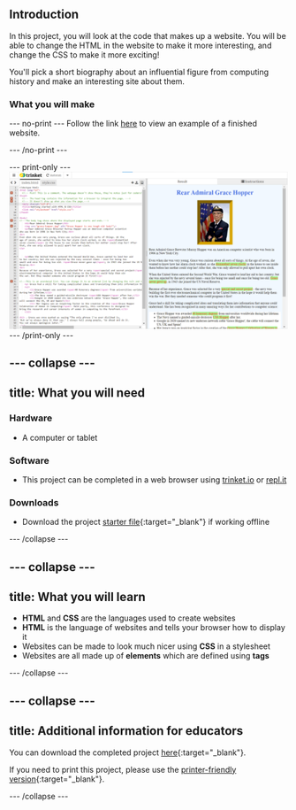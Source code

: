 ## Introduction

In this project, you will look at the code that makes up a website. You will be able to change the HTML in the website to make it more interesting, and change the CSS to make it more exciting!

You'll pick  a short biography about an influential figure from computing history and make an interesting site about them. 

### What you will make

--- no-print ---
Follow the link [here](https://mark_calleja_raspberrypi_org.trinket.io/sites/web1-project-1) to view an example of a finished website.

--- /no-print ---

--- print-only ---
![Complete project](images/showcase_static.png)
--- /print-only ---

--- collapse ---
---
title: What you will need
---
### Hardware

+ A computer or tablet

### Software

+ This project can be completed in a web browser using [trinket.io](https://trinket.io/) or [repl.it](https://replit.com/)

### Downloads

+ Download the project [starter file](http://rpf.io/p/en/edit-the-web-go){:target="_blank"} if working offline

--- /collapse ---

--- collapse ---
---
title: What you will learn
---
+ **HTML** and **CSS** are the languages used to create websites
+ **HTML** is the language of websites and tells your browser how to display it
+ Websites can be made to look much nicer using **CSS** in a stylesheet
+ Websites are all made up of **elements** which are defined using **tags**

--- /collapse ---

--- collapse ---
---
title: Additional information for educators
---

You can download the completed project [here](http://rpf.io/p/en/edit-the-web-get){:target="_blank"}.

If you need to print this project, please use the [printer-friendly version](https://projects.raspberrypi.org/en/projects/edit-the-web/print){:target="_blank"}.

--- /collapse ---
